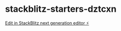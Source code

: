 # stackblitz-starters-dztcxn

[Edit in StackBlitz next generation editor ⚡️](https://stackblitz.com/~/github.com/SwarnimaSingh10/stackblitz-starters-dztcxn)